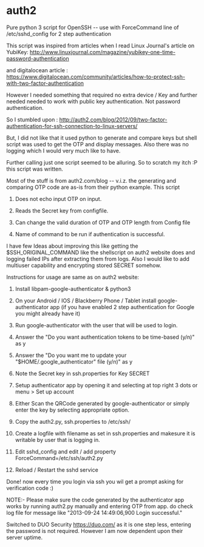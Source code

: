 auth2
=====

Pure python 3 script for OpenSSH -- use with ForceCommand line of /etc/sshd_config for 2 step authentication

This script was inspired from articles when I read Linux Journal's article on YubiKey:
http://www.linuxjournal.com/magazine/yubikey-one-time-password-authentication

and digitalocean article : 
https://www.digitalocean.com/community/articles/how-to-protect-ssh-with-two-factor-authentication

However I needed something that required no extra device / Key and further needed needed to work with public key authentication.
Not password authentication.

So I stumbled upon : http://auth2.com/blog/2012/09/two-factor-authentication-for-ssh-connection-to-linux-servers/

But, I did not like that it used python to generate and compare keys but shell script was used to get the OTP and display messages.
Also there was no logging which I would very much like to have.

Further calling just one script seemed to be alluring.
So to scratch my itch :P this script was written.

Most of the stuff is from auth2.com/blog -- v.i.z. the generating and comparing OTP code are as-is from their python example.
This script 
1. Does not echo input OTP on input.

2. Reads the Secret key from configfile.

3. Can change the valid duration of OTP and OTP length from Config file

4. Name of command to be run if authentication is successful.

I have few Ideas about improving this like getting the $SSH_ORIGINAL_COMMAND like the shellscript on auth2 website does and logging failed IPs after extracting them from logs.
Also I would like to add multiuser capability and encrypting stored SECRET somehow.

Instructions for usage are same as on auth2 website:
1. Install libpam-google-authenticator & python3

2. On your Android / IOS / Blackberry Phone / Tablet install google-authenticator app (if you have enabled 2 step authentication for Google you might already have it)

3. Run google-authenticator with the user that will be used to login.

4. Answer the "Do you want authentication tokens to be time-based (y/n)" as y

5. Answer the "Do you want me to update your "$HOME/.google_authenticator" file (y/n)" as y

6. Note the Secret key in ssh.properties for Key SECRET

7. Setup authenticator app by opening it and selecting at top right 3 dots or menu > Set up account

8. Either Scan the QRCode generated by google-authenticator or simply enter the key by selecting appropriate option.

9. Copy the auth2.py, ssh.properties to /etc/ssh/

10. Create a logfile with filename as set in ssh.properties and makesure it is writable by user that is logging in.

11. Edit sshd_config and edit / add property ForceCommand=/etc/ssh/auth2.py

12. Reload / Restart the sshd service


Done! now every time you login via ssh you wil get a prompt asking for verification code :)

NOTE:- Please make sure the code generated by the authenticator app works by running auth2.py manually and entering OTP from app.
do check log file for message like "2013-09-24 14:49:06,900 Login successful."

Switched to DUO Security https://duo.com/ as it is one step less, entering the password is not required.
However I am now dependent upon their server uptime.
